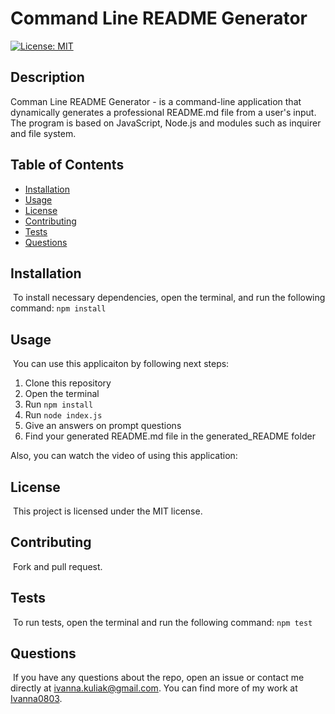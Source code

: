 
# Command Line README Generator

[![License: MIT](https://img.shields.io/badge/License-MIT-yellow.svg)](https://opensource.org/licenses/MIT)

## Description

Comman Line README Generator - is a command-line application that dynamically generates a professional README.md file from a user's input. The program is based on JavaScript, Node.js and modules such as inquirer and file system.

## Table of Contents 
* [Installation](#Installation)
​
* [Usage](#Usage)
​
* [License](#License)
​
* [Contributing](#Contributing)
​
* [Tests](#Tests)
​
* [Questions](#Questions)
​
## Installation
​
To install necessary dependencies, open the terminal, and run the following command: `npm install`

## Usage
​
You can use this applicaiton by following next steps: 
1. Clone this repository
2. Open the terminal
3. Run `npm install`
4. Run `node index.js`
5. Give an answers on prompt questions
6. Find your generated README.md file in the generated_README folder

Also, you can watch the video of using this application: 

## License
​
This project is licensed under the MIT license.
    
## Contributing
​
Fork and pull request.
​
## Tests
​
To run tests, open the terminal and run the following command: `npm test`

## Questions
​
If you have any questions about the repo, open an issue or contact me directly at ivanna.kuliak@gmail.com. You can find more of my work at [Ivanna0803](https://github.com/Ivanna0803).

  